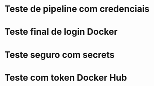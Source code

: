 # Teste de pipeline com credenciais
# Teste final de login Docker
# Teste seguro com secrets
# Teste com token Docker Hub
